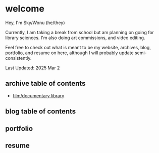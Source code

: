 # welcome

Hey, I'm Sky/Wonu (he/they)

Currently, I am taking a break from school but am planning on going for library sciences. I'm also doing art commissions, and video editing.

Feel free to check out what is meant to be my website, archives, blog, portfolio, and resume on here, although I will probably update semi-consistently.

Last Updated: 2025 Mar 2

## archive table of contents
- [film/documentary library](archives/film+docu_library.md)

## blog table of contents

## portfolio

## resume
